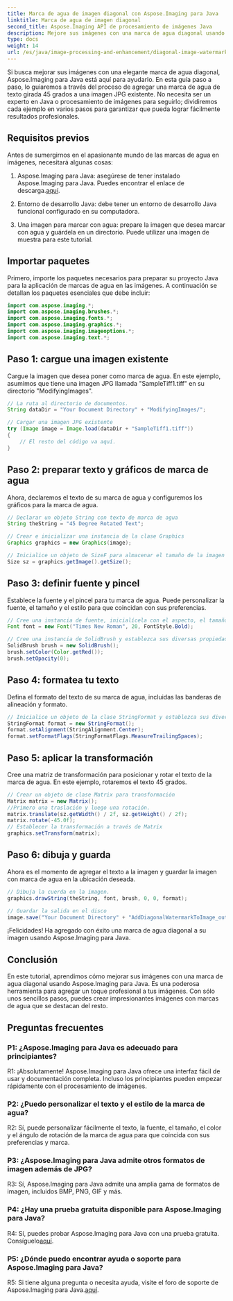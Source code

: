 ```yaml
---
title: Marca de agua de imagen diagonal con Aspose.Imaging para Java
linktitle: Marca de agua de imagen diagonal
second_title: Aspose.Imaging API de procesamiento de imágenes Java
description: Mejore sus imágenes con una marca de agua diagonal usando Aspose.Imaging para Java. Siga esta guía paso a paso y cree impresionantes imágenes con marcas de agua sin esfuerzo.
type: docs
weight: 14
url: /es/java/image-processing-and-enhancement/diagonal-image-watermarking/
---
```


Si busca mejorar sus imágenes con una elegante marca de agua diagonal, Aspose.Imaging para Java está aquí para ayudarlo. En esta guía paso a paso, lo guiaremos a través del proceso de agregar una marca de agua de texto girada 45 grados a una imagen JPG existente. No necesita ser un experto en Java o procesamiento de imágenes para seguirlo; dividiremos cada ejemplo en varios pasos para garantizar que pueda lograr fácilmente resultados profesionales.

## Requisitos previos

Antes de sumergirnos en el apasionante mundo de las marcas de agua en imágenes, necesitará algunas cosas:

1.  Aspose.Imaging para Java: asegúrese de tener instalado Aspose.Imaging para Java. Puedes encontrar el enlace de descarga.[aquí](https://releases.aspose.com/imaging/java/).

2. Entorno de desarrollo Java: debe tener un entorno de desarrollo Java funcional configurado en su computadora.

3. Una imagen para marcar con agua: prepare la imagen que desea marcar con agua y guárdela en un directorio. Puede utilizar una imagen de muestra para este tutorial.

## Importar paquetes

Primero, importe los paquetes necesarios para preparar su proyecto Java para la aplicación de marcas de agua en las imágenes. A continuación se detallan los paquetes esenciales que debe incluir:

```java
import com.aspose.imaging.*;
import com.aspose.imaging.brushes.*;
import com.aspose.imaging.fonts.*;
import com.aspose.imaging.graphics.*;
import com.aspose.imaging.imageoptions.*;
import com.aspose.imaging.text.*;
```

## Paso 1: cargue una imagen existente

Cargue la imagen que desea poner como marca de agua. En este ejemplo, asumimos que tiene una imagen JPG llamada "SampleTiff1.tiff" en su directorio "ModifyingImages".

```java
// La ruta al directorio de documentos.
String dataDir = "Your Document Directory" + "ModifyingImages/";

// Cargar una imagen JPG existente
try (Image image = Image.load(dataDir + "SampleTiff1.tiff"))
{
    // El resto del código va aquí.
}
```

## Paso 2: preparar texto y gráficos de marca de agua

Ahora, declaremos el texto de su marca de agua y configuremos los gráficos para la marca de agua.

```java
// Declarar un objeto String con texto de marca de agua
String theString = "45 Degree Rotated Text";

// Crear e inicializar una instancia de la clase Graphics
Graphics graphics = new Graphics(image);

// Inicialice un objeto de SizeF para almacenar el tamaño de la imagen
Size sz = graphics.getImage().getSize();
```

## Paso 3: definir fuente y pincel

Establece la fuente y el pincel para tu marca de agua. Puede personalizar la fuente, el tamaño y el estilo para que coincidan con sus preferencias.

```java
// Cree una instancia de fuente, inicialícela con el aspecto, el tamaño y el estilo de la fuente.
Font font = new Font("Times New Roman", 20, FontStyle.Bold);

// Cree una instancia de SolidBrush y establezca sus diversas propiedades.
SolidBrush brush = new SolidBrush();
brush.setColor(Color.getRed());
brush.setOpacity(0);
```

## Paso 4: formatea tu texto

Defina el formato del texto de su marca de agua, incluidas las banderas de alineación y formato.

```java
// Inicialice un objeto de la clase StringFormat y establezca sus diversas propiedades
StringFormat format = new StringFormat();
format.setAlignment(StringAlignment.Center);
format.setFormatFlags(StringFormatFlags.MeasureTrailingSpaces);
```

## Paso 5: aplicar la transformación

Cree una matriz de transformación para posicionar y rotar el texto de la marca de agua. En este ejemplo, rotaremos el texto 45 grados.

```java
// Crear un objeto de clase Matrix para transformación
Matrix matrix = new Matrix();
//Primero una traslación y luego una rotación.
matrix.translate(sz.getWidth() / 2f, sz.getHeight() / 2f);
matrix.rotate(-45.0f);
// Establecer la transformación a través de Matrix
graphics.setTransform(matrix);
```

## Paso 6: dibuja y guarda

Ahora es el momento de agregar el texto a la imagen y guardar la imagen con marca de agua en la ubicación deseada.

```java
// Dibuja la cuerda en la imagen.
graphics.drawString(theString, font, brush, 0, 0, format);

// Guardar la salida en el disco
image.save("Your Document Directory" + "AddDiagonalWatermarkToImage_out.jpg");
```

¡Felicidades! Ha agregado con éxito una marca de agua diagonal a su imagen usando Aspose.Imaging para Java.

## Conclusión

En este tutorial, aprendimos cómo mejorar sus imágenes con una marca de agua diagonal usando Aspose.Imaging para Java. Es una poderosa herramienta para agregar un toque profesional a tus imágenes. Con sólo unos sencillos pasos, puedes crear impresionantes imágenes con marcas de agua que se destacan del resto.

## Preguntas frecuentes

### P1: ¿Aspose.Imaging para Java es adecuado para principiantes?

R1: ¡Absolutamente! Aspose.Imaging para Java ofrece una interfaz fácil de usar y documentación completa. Incluso los principiantes pueden empezar rápidamente con el procesamiento de imágenes.

### P2: ¿Puedo personalizar el texto y el estilo de la marca de agua?

R2: Sí, puede personalizar fácilmente el texto, la fuente, el tamaño, el color y el ángulo de rotación de la marca de agua para que coincida con sus preferencias y marca.

### P3: ¿Aspose.Imaging para Java admite otros formatos de imagen además de JPG?

R3: Sí, Aspose.Imaging para Java admite una amplia gama de formatos de imagen, incluidos BMP, PNG, GIF y más.

### P4: ¿Hay una prueba gratuita disponible para Aspose.Imaging para Java?

 R4: Sí, puedes probar Aspose.Imaging para Java con una prueba gratuita. Consíguelo[aquí](https://releases.aspose.com/).

### P5: ¿Dónde puedo encontrar ayuda o soporte para Aspose.Imaging para Java?

 R5: Si tiene alguna pregunta o necesita ayuda, visite el foro de soporte de Aspose.Imaging para Java.[aquí](https://forum.aspose.com/).